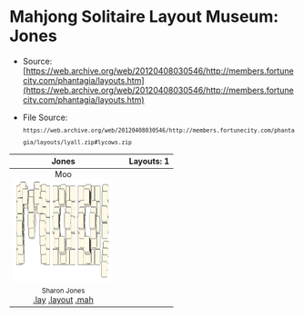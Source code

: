 # Mahjong Solitaire Layout Museum: Jones
* Source: [https://web.archive.org/web/20120408030546/http://members.fortunecity.com/phantagia/layouts.htm](https://web.archive.org/web/20120408030546/http://members.fortunecity.com/phantagia/layouts.htm)

* File Source:  
<sub>```https://web.archive.org/web/20120408030546/http://members.fortunecity.com/phantagia/layouts/lyall.zip#lycows.zip```</sub>


|Jones||Layouts: 1|
|:--:|:--:|:--:|
|Moo<br><img src="./moo_2.svg" height="180" width="175"><br> <sub>Sharon Jones</sub> <br>[.lay](./moo_2.lay)  [.layout](./moo_2.layout)  [.mah](./moo_2.mah) |